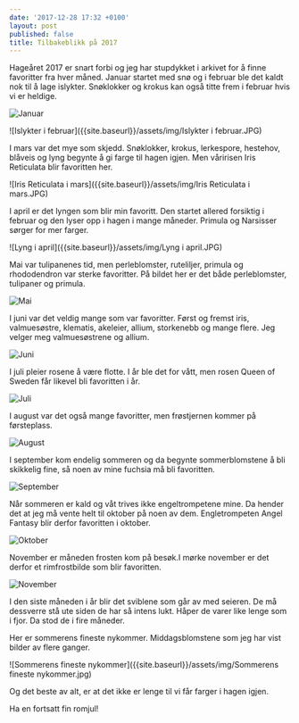 ```yaml
---
date: '2017-12-28 17:32 +0100'
layout: post
published: false
title: Tilbakeblikk på 2017
---
```


Hageåret 2017 er snart forbi og jeg har stupdykket i arkivet for å finne favoritter fra hver måned. Januar startet med snø og i februar ble det kaldt nok til å lage islykter. Snøklokker og  krokus kan også titte frem i februar hvis vi er heldige.

![Januar]({{site.baseurl}}/assets/img/Januar.JPG)

![Islykter i februar]({{site.baseurl}}/assets/img/Islykter i februar.JPG)

<!--more-->

I mars var det mye som skjedd. Snøklokker, krokus, lerkespore, hestehov, blåveis og lyng begynte  å gi farge til hagen igjen. Men våririsen Iris Reticulata blir favoritten her. 

![Iris Reticulata i mars]({{site.baseurl}}/assets/img/Iris Reticulata i mars.JPG)

I april er det lyngen som blir min favoritt. Den startet allered forsiktig i februar og den lyser opp i hagen i mange måneder. Primula og Narsisser sørger for mer farger.

![Lyng i april]({{site.baseurl}}/assets/img/Lyng i april.JPG)

Mai var tulipanenes tid, men perleblomster, ruteliljer, primula og rhododendron var sterke favoritter. På bildet her er det både perleblomster, tulipaner og primula.

![Mai]({{site.baseurl}}/assets/img/Mai.JPG)

I juni var det veldig mange som var favoritter. Først og fremst iris, valmuesøstre, klematis, akeleier, allium, storkenebb og mange flere. Jeg velger meg valmuesøstrene og allium.

![Juni]({{site.baseurl}}/assets/img/Juni.JPG)

I juli pleier rosene å være flotte. I år ble det for vått, men rosen Queen of Sweden får likevel bli favoritten i år.

![Juli]({{site.baseurl}}/assets/img/Juli.JPG)

I august var det også mange favoritter, men frøstjernen kommer på førsteplass.

![August]({{site.baseurl}}/assets/img/August.JPG)

I september kom endelig sommeren og da begynte sommerblomstene å bli skikkelig fine, så noen av mine fuchsia må bli favoritten.

![September]({{site.baseurl}}/assets/img/September.JPG)

Når sommeren er kald og våt trives ikke engeltrompetene mine. Da hender det at jeg må vente helt til oktober på noen av dem. Engletrompeten Angel Fantasy blir derfor favoritten i oktober.

![Oktober]({{site.baseurl}}/assets/img/Oktober.JPG)

November er måneden frosten kom på besøk.I mørke november er det derfor et rimfrostbilde som blir favoritten.

![November]({{site.baseurl}}/assets/img/November.JPG)

I den siste måneden i år blir det sviblene som går av med seieren. De må dessverre stå ute siden de har så intens lukt. Håper de varer like lenge som i fjor. Da stod de i fire måneder. 

Her er sommerens fineste nykommer. Middagsblomstene som jeg har vist bilder av flere ganger.

![Sommerens fineste nykommer]({{site.baseurl}}/assets/img/Sommerens fineste nykommer.jpg)

 Og det beste av alt, er at det ikke er lenge til vi får farger i hagen igjen.
 
 Ha en fortsatt fin romjul!



